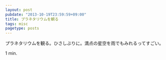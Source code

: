 ```yaml
---
layout: post
pubdate: "2013-10-19T23:59:59+09:00"
title: プラネタリウムを観る
tags: misc
pagetype: posts
---
```

プラネタリウムを観る。ひさしぶりに。満点の星空を雨でもみれるってすごい。

1 min.
